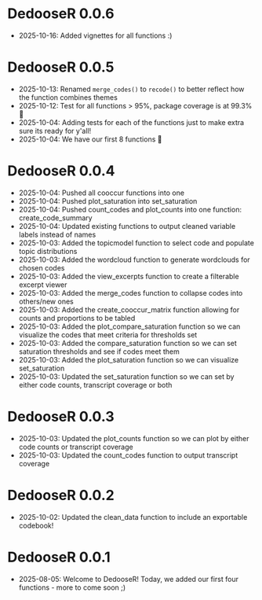 # DedooseR 0.0.6
* 2025-10-16: Added vignettes for all functions :) 

# DedooseR 0.0.5
* 2025-10-13: Renamed `merge_codes()` to `recode()` to better reflect how the function combines themes
* 2025-10-12: Test for all functions > 95%, package coverage is at 99.3% 🥳
* 2025-10-04: Adding tests for each of the functions just to make extra sure its ready for y'all!
* 2025-10-04: We have our first 8 functions 🥳

# DedooseR 0.0.4
* 2025-10-04: Pushed all cooccur functions into one
* 2025-10-04: Pushed plot_saturation into set_saturation
* 2025-10-04: Pushed count_codes and plot_counts into one function: create_code_summary
* 2025-10-04: Updated existing functions to output cleaned variable labels instead of names
* 2025-10-03: Added the topicmodel function to select code and populate topic distributions
* 2025-10-03: Added the wordcloud function to generate wordclouds for chosen codes
* 2025-10-03: Added the view_excerpts function to create a filterable excerpt viewer
* 2025-10-03: Added the merge_codes function to collapse codes into others/new ones
* 2025-10-03: Added the create_cooccur_matrix function allowing for counts and proportions to be tabled
* 2025-10-03: Added the plot_compare_saturation function so we can visualize the codes that meet criteria for thresholds set
* 2025-10-03: Added the compare_saturation function so we can set saturation thresholds and see if codes meet them
* 2025-10-03: Added the plot_saturation function so we can visualize set_saturation
* 2025-10-03: Updated the set_saturation function so we can set by either code counts, transcript coverage or both

# DedooseR 0.0.3
* 2025-10-03: Updated the plot_counts function so we can plot by either code counts or transcript coverage
* 2025-10-03: Updated the count_codes function to output transcript coverage

# DedooseR 0.0.2
* 2025-10-02: Updated the clean_data function to include an exportable codebook!

# DedooseR 0.0.1

* 2025-08-05: Welcome to DedooseR! Today, we added our first four functions - more to come soon ;) 

